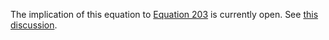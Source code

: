 The implication of this equation to [Equation 203](https://teorth.github.io/equational_theories/implications/?203) is currently open.  See [this discussion](https://leanprover.zulipchat.com/#narrow/stream/458659-Equational/topic/1841.20.3F.3D.3E.20203).
